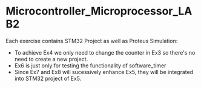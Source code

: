 # Microcontroller_Microprocessor_LAB2
Each exercise contains STM32 Project as well as Proteus Simulation:
- To achieve Ex4 we only need to change the counter in Ex3 so there's no need to create a new project.
- Ex6 is just only for testing the functionality of software_timer
- Since Ex7 and Ex8 will sucessively enhance Ex5, they will be integrated into STM32 project of Ex5.
